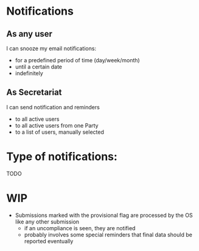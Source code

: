 # Notifications

## As any user

I can snooze my email notifications:
- for a predefined period of time (day/week/month)
- until a certain date
- indefinitely


## As Secretariat

I can send notification and reminders
- to all active users
- to all active users from one Party
- to a list of users, manually selected


# Type of notifications:

TODO

# WIP

- Submissions marked with the provisional flag are processed by the OS like any other submission
	- if an uncompliance is seen, they are notified
	- probably involves some special reminders that final data should be reported eventually

